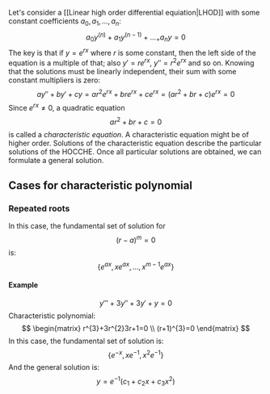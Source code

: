 Let's consider a [[Linear high order differential equiation|LHOD]] with some constant coefficients $a_{0},a_{1},\dots,a_{n}$:
$$
a_{0}y^{(n)}+a_{1}y^{(n-1)}+\dots _+a_{n}y=0
$$
The key is that if $y=e^{rx}$ where $r$ is some constant, then the left side of the equation is a multiple of that; also $y'=re^{rx}$, $y''=r^{2}e^{rx}$ and so on.
Knowing that the solutions must be linearly independent, their sum with some constant multipliers is zero:
$$
ay''+by'+cy=ar^{2}e^{rx}+bre^{rx}+ce^{rx}=(ar^{2}+br+c)e^{rx}=0
$$
Since $e^{rx}\neq 0$, a quadratic equation
$$
ar^{2} +br + c = 0
$$
is called a *characteristic equation*. 
A characteristic equation might be of higher order.
Solutions of the characteristic equation describe the particular solutions of the HOCCHE.
Once all particular solutions are obtained, we can formulate a general solution.
## Cases for characteristic polynomial
### Repeated roots
In this case, the fundamental set of solution for
$$
(r-a)^{m}=0
$$
is:
$$
\{e^{ax},xe^{ax}, \dots,x^{m-1}e^{ax}\}
$$

#### Example
$$
y'''+3y''+3y'+y=0
$$
Characteristic polynomial:
$$
\begin{matrix}
r^{3}+3r^{2}3r+1=0 \\
(r+1)^{3}=0
\end{matrix}
$$
In this case, the fundamental set of solution is:
$$
\{e^{-x}, xe^{-1}, x^{2}e^{-1}\}
$$
And the general solution is:
$$
y = e^{-1}(c_{1}+c_{2}x+c_{3}x^{2})
$$


